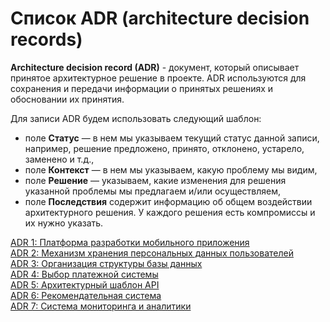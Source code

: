# Список ADR (architecture decision records)

**Architecture decision record (ADR)**  - документ, который описывает принятое архитектурное решение в проекте. ADR используются для сохранения и передачи информации о принятых решениях и обосновании их принятия.

Для записи ADR будем использовать следующий шаблон:
- поле **Статус** — в нем мы указываем текущий статус данной записи, например, решение предложено, принято, отклонено, устарело, заменено и т.д.,
- поле **Контекст** — в нем мы указываем, какую проблему мы видим,
- поле **Решение** — указываем, какие изменения для решения указанной проблемы мы предлагаем и/или осуществляем,
- поле **Последствия** содержит информацию об общем воздействии архитектурного решения. У каждого решения есть компромиссы и их нужно указать.

[ADR 1: Платформа разработки мобильного приложения](https://github.com/butorovnv/Software-Architecture-Diploma/blob/main/ADR/ADR1.md)  
[ADR 2: Механизм хранения персональных данных пользователей](https://github.com/butorovnv/Software-Architecture-Diploma/blob/main/ADR/ADR2.md)    
[ADR 3: Организация структуры базы данных](https://github.com/butorovnv/Software-Architecture-Diploma/blob/main/ADR/ADR3.md)  
[ADR 4: Выбор платежной системы  ](https://github.com/butorovnv/Software-Architecture-Diploma/blob/main/ADR/ADR4.md)  
[ADR 5: Архитектурный шаблон API](https://github.com/butorovnv/Software-Architecture-Diploma/blob/main/ADR/ADR5.md)  
[ADR 6: Рекомендательная система](https://github.com/butorovnv/Software-Architecture-Diploma/blob/main/ADR/ADR6.md)  
[ADR 7: Система мониторинга и аналитики  ](https://github.com/butorovnv/Software-Architecture-Diploma/blob/main/ADR/ADR7.md)  



